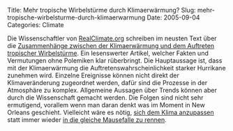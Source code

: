 Title: Mehr tropische Wirbelstürme durch Klimaerwärmung?
Slug: mehr-tropische-wirbelsturme-durch-klimaerwarmung
Date: 2005-09-04
Categories: Climate

Die Wissenschaftler von [RealClimate.org](http://www.realclimate.org/) schreiben im neusten Text über die [Zusammenhänge zwischen der Klimaerwärmung und dem Auftreten tropischer Wirbelstürme](http://www.realclimate.org/index.php?p=181). Ein lesenswerter Artikel, welcher Fakten und Vermutungen ohne Polemiken klar rüberbringt.
Die Hauptaussage ist, dass mit der Klimaerwärmung die Auftretenswahrscheinlichkeit starker Hurrikane zunehmen wird. Einzelne Ereignisse können nicht direkt der Klimaveränderung zugeordnet werden, dafür sind die Prozesse in der Atmosphäre zu komplex. Allgemeine Aussagen über Trends können aber durch die Wissenschaft gemacht werden.
Die Folgen sind nicht sehr ermutigend, vorallem wenn man daran denkt was im Moment in New Orleans geschieht. Vielleicht wäre es nötig, [sich dem Klima anzupassen](http://www.spiegel.de/wissenschaft/mensch/0,1518,372514,00.html) statt immer wieder [in die gleiche Mausefalle zu rennen](http://www.cnn.com/2005/POLITICS/09/01/hastert.katrina.ap/).
